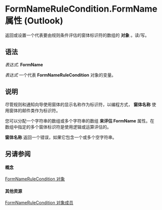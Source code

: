 
# FormNameRuleCondition.FormName 属性 (Outlook)

返回或设置一个代表要由规则条件评估的窗体标识符的数组的 **对象** 。读/写。


## 语法

 _表达式_. **FormName**

 _表达式_ 一个代表 **FormNameRuleCondition** 对象的变量。


## 说明

尽管规则和通知向导使用窗体的显示名称作为标识符，以编程方式， **窗体名称** 使用窗体的邮件类作为标识符。

您可以分配一个字符串的数组或多个字符串的数组 **来评估 FormName** 属性。在数组中指定的多个窗体标识符是使用逻辑或运算评估的。

 **窗体名称** 返回一个错误，如果它包含一个或多个空字符串。


## 另请参阅


#### 概念


[FormNameRuleCondition 对象](75b7f687-66e6-4863-b8aa-f19e98fedc45.md)
#### 其他资源


[FormNameRuleCondition 对象成员](deb9d55d-e217-9f31-3375-7713f98f3244.md)